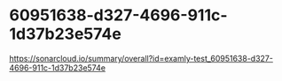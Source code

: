 # 60951638-d327-4696-911c-1d37b23e574e
https://sonarcloud.io/summary/overall?id=examly-test_60951638-d327-4696-911c-1d37b23e574e
